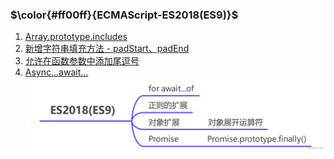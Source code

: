<!--
 * @Author: fulangren 1746575462@qq.com
 * @Date: 2023-12-04 10:48:25
 * @LastEditors: fulangren 1746575462@qq.com
 * @LastEditTime: 2023-12-04 17:52:46
 * @FilePath: \question-Interview\ECMAScript\000-ES2016\README.md
 * @Description: 这是默认设置,请设置`customMade`, 打开koroFileHeader查看配置 进行设置: https://github.com/OBKoro1/koro1FileHeader/wiki/%E9%85%8D%E7%BD%AE
-->
### $\color{#ff00ff}{ECMAScript-ES2018(ES9)}$

1. [Array.prototype.includes]()
2. [新增字符串填充方法 - padStart、padEnd]()
2. [允许在函数参数中添加尾逗号]()
3. [Async...await...](../006-async/README.md)
![image](../../assets/images/ecmascript/ES2018(ES9).png)
